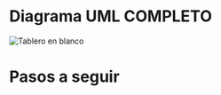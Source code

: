 # Diagrama UML COMPLETO

![Tablero en blanco](https://github.com/user-attachments/assets/6c65d522-3743-48c4-bcb6-4bd0c41f82d1)

# Pasos a seguir
